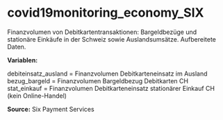 # covid19monitoring_economy_SIX

Finanzvolumen von Debitkartentransaktionen: Bargeldbezüge und stationäre Einkäufe in der Schweiz sowie  Auslandsumsätze. Aufbereitete Daten.

<strong>Variablen:</strong>

debiteinsatz_ausland = Finanzvolumen Debitkarteneinsatz im Ausland<br>
bezug_bargeld = Finanzvolumen Bargeldbezug Debitkarten CH<br>
stat_einkauf = Finanzvolumen Debitkarteneinsatz stationärer Einkauf CH (kein Online-Handel)

<Strong>Source:</strong>
Six Payment Services
